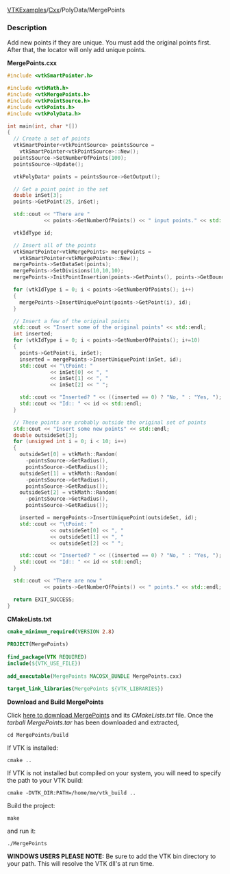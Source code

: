[VTKExamples](/index/)/[Cxx](/Cxx)/PolyData/MergePoints

### Description
Add new points if they are unique. You must add the original points first. After that, the locator will only add unique points.

**MergePoints.cxx**
```c++
#include <vtkSmartPointer.h>

#include <vtkMath.h>
#include <vtkMergePoints.h>
#include <vtkPointSource.h>
#include <vtkPoints.h>
#include <vtkPolyData.h>

int main(int, char *[])
{
  // Create a set of points
  vtkSmartPointer<vtkPointSource> pointsSource =
    vtkSmartPointer<vtkPointSource>::New();
  pointsSource->SetNumberOfPoints(100);
  pointsSource->Update();

  vtkPolyData* points = pointsSource->GetOutput();

  // Get a point point in the set
  double inSet[3];
  points->GetPoint(25, inSet);

  std::cout << "There are "
            << points->GetNumberOfPoints() << " input points." << std::endl;

  vtkIdType id;

  // Insert all of the points
  vtkSmartPointer<vtkMergePoints> mergePoints =
    vtkSmartPointer<vtkMergePoints>::New();
  mergePoints->SetDataSet(points);
  mergePoints->SetDivisions(10,10,10);
  mergePoints->InitPointInsertion(points->GetPoints(), points->GetBounds());

  for (vtkIdType i = 0; i < points->GetNumberOfPoints(); i++)
  {
    mergePoints->InsertUniquePoint(points->GetPoint(i), id);
  }

  // Insert a few of the original points
  std::cout << "Insert some of the original points" << std::endl;
  int inserted;
  for (vtkIdType i = 0; i < points->GetNumberOfPoints(); i+=10)
  {
    points->GetPoint(i, inSet);
    inserted = mergePoints->InsertUniquePoint(inSet, id);
    std::cout << "\tPoint: "
              << inSet[0] << ", "
              << inSet[1] << ", "
              << inSet[2] << " ";

    std::cout << "Inserted? " << ((inserted == 0) ? "No, " : "Yes, ");
    std::cout << "Id:: " << id << std::endl;
  }

  // These points are probably outside the original set of points
  std::cout << "Insert some new points" << std::endl;
  double outsideSet[3];
  for (unsigned int i = 0; i < 10; i++)
  {
    outsideSet[0] = vtkMath::Random(
      -pointsSource->GetRadius(),
      pointsSource->GetRadius());
    outsideSet[1] = vtkMath::Random(
      -pointsSource->GetRadius(),
      pointsSource->GetRadius());
    outsideSet[2] = vtkMath::Random(
      -pointsSource->GetRadius(),
      pointsSource->GetRadius());

    inserted = mergePoints->InsertUniquePoint(outsideSet, id);
    std::cout << "\tPoint: "
              << outsideSet[0] << ", "
              << outsideSet[1] << ", "
              << outsideSet[2] << " ";

    std::cout << "Inserted? " << ((inserted == 0) ? "No, " : "Yes, ");
    std::cout << "Id:: " << id << std::endl;
  }

  std::cout << "There are now "
            << points->GetNumberOfPoints() << " points." << std::endl;

  return EXIT_SUCCESS;
}
```
**CMakeLists.txt**
```cmake
cmake_minimum_required(VERSION 2.8)
 
PROJECT(MergePoints)
 
find_package(VTK REQUIRED)
include(${VTK_USE_FILE})
 
add_executable(MergePoints MACOSX_BUNDLE MergePoints.cxx)
 
target_link_libraries(MergePoints ${VTK_LIBRARIES})
```

**Download and Build MergePoints**

Click [here to download MergePoints](https://github.com/lorensen/VTKWikiExamplesTarballs/raw/master/MergePoints.tar) and its *CMakeLists.txt* file.
Once the *tarball MergePoints.tar* has been downloaded and extracted,
```
cd MergePoints/build 
```
If VTK is installed:
```
cmake ..
```
If VTK is not installed but compiled on your system, you will need to specify the path to your VTK build:
```
cmake -DVTK_DIR:PATH=/home/me/vtk_build ..
```
Build the project:
```
make
```
and run it:
```
./MergePoints
```
**WINDOWS USERS PLEASE NOTE:** Be sure to add the VTK bin directory to your path. This will resolve the VTK dll's at run time.

